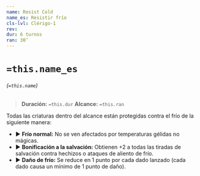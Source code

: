 ```yaml
---
name: Resist Cold
name_es: Resistir frío
cls-lvl: Clérigo-1
rev: 
dur: 6 turnos
ran: 30’
---
```

# `=this.name_es`
###### (`=this.name`)

>**Duración:** `=this.dur`
>**Alcance:** `=this.ran`

Todas las criaturas dentro del alcance están protegidas contra el frío de la siguiente manera: 
- ▶ **Frío normal:** No se ven afectados por temperaturas gélidas no mágicas. 
- ▶ **Bonificación a la salvación:** Obtienen +2 a todas las tiradas de salvación contra hechizos o ataques de aliento de frío. 
- ▶ **Daño de frío:** Se reduce en 1 punto por cada dado lanzado (cada dado causa un mínimo de 1 punto de daño).